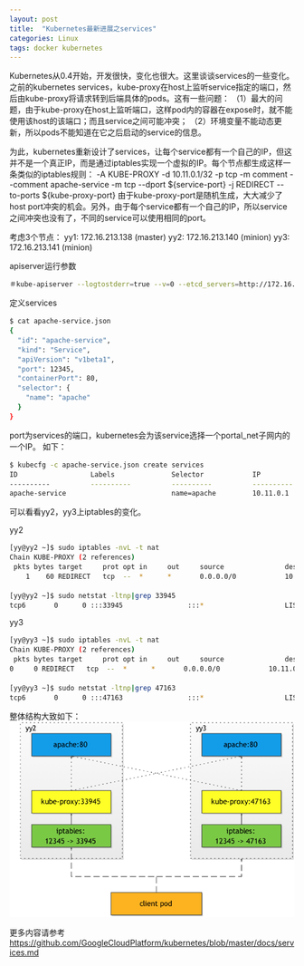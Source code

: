 ```yaml
---
layout: post
title:  "Kubernetes最新进展之services"
categories: Linux
tags: docker kubernetes
---
```


Kubernetes从0.4开始，开发很快，变化也很大。这里谈谈services的一些变化。
之前的kubernetes services，kube-proxy在host上监听service指定的端口，然后由kube-proxy将请求转到后端具体的pods。这有一些问题：
（1）最大的问题，由于kube-proxy在host上监听端口，这样pod内的容器在expose时，就不能使用该host的该端口；而且service之间可能冲突；
（2）环境变量不能动态更新，所以pods不能知道在它之后启动的service的信息。

为此，kubernetes重新设计了services，让每个service都有一个自己的IP，但这并不是一个真正IP，而是通过iptables实现一个虚拟的IP。每个节点都生成这样一条类似的iptables规则：
-A KUBE-PROXY -d 10.11.0.1/32 -p tcp -m comment --comment apache-service -m tcp --dport ${service-port} -j REDIRECT --to-ports ${kube-proxy-port}
由于kube-proxy-port是随机生成，大大减少了host port冲突的机会。另外，由于每个service都有一个自己的IP，所以service之间冲突也没有了，不同的service可以使用相同的port。

考虑3个节点：
yy1: 172.16.213.138 (master)
yy2: 172.16.213.140 (minion)
yy3: 172.16.213.141 (minion)

apiserver运行参数

```sh
＃kube-apiserver --logtostderr=true --v=0 --etcd_servers=http://172.16.213.138:4001 --address=0.0.0.0 --port=8080 --machines=172.16.213.140,172.16.213.141 --minion_port=10250 --allow_privileged=true --portal_net=10.11.0.0/16
```

定义services

```sh
$ cat apache-service.json
{
  "id": "apache-service",
  "kind": "Service",
  "apiVersion": "v1beta1",
  "port": 12345,
  "containerPort": 80,
  "selector": {
    "name": "apache"
  }
}
```

port为services的端口，kubernetes会为该service选择一个portal_net子网内的一个IP。
如下：

```sh
$ kubecfg -c apache-service.json create services
ID                  Labels              Selector            IP                  Port
----------          ----------          ----------          ----------          ----------
apache-service                          name=apache         10.11.0.1           12345
```

可以看看yy2，yy3上iptables的变化。

yy2

```sh
[yy@yy2 ~]$ sudo iptables -nvL -t nat
Chain KUBE-PROXY (2 references)
 pkts bytes target     prot opt in     out     source               destination         
    1    60 REDIRECT   tcp  --  *      *       0.0.0.0/0            10.11.0.1            /* apache-service */ tcp dpt:12345 redir ports 33945

[yy@yy2 ~]$ sudo netstat -ltnp|grep 33945
tcp6       0      0 :::33945                :::*                    LISTEN      247/kube-proxy
```

yy3

```sh
[yy@yy3 ~]$ sudo iptables -nvL -t nat
Chain KUBE-PROXY (2 references)
 pkts bytes target     prot opt in     out     source               destination         
0     0 REDIRECT   tcp  --  *      *       0.0.0.0/0            10.11.0.1            /* apache-service */ tcp dpt:12345 redir ports 47163

[yy@yy3 ~]$ sudo netstat -ltnp|grep 47163
tcp6       0      0 :::47163                :::*                    LISTEN      255/kube-proxy
```

整体结构大致如下：
![](/assets/2014-11-03-kubernetes-services.png)

更多内容请参考
https://github.com/GoogleCloudPlatform/kubernetes/blob/master/docs/services.md
